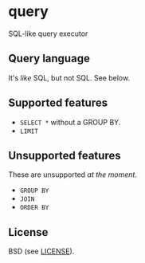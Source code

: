# query

SQL-like query executor

## Query language

It's *like* SQL, but not SQL. See below.

## Supported features

* `SELECT *` without a GROUP BY.
* `LIMIT`

## Unsupported features

These are unsupported *at the moment*.

* `GROUP BY`
* `JOIN`
* `ORDER BY`

## License

BSD (see [LICENSE](https://github.com/Preetam/query/blob/master/LICENSE)).
